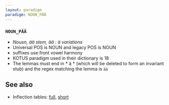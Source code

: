 ```yaml
---
layout: paradigm
paradigm: NOUN_PÄÄ
---
```

### ` NOUN_PÄÄ `

* _Nousn, ää stem, ää : ä variations_
* Universal POS is NOUN and legacy POS is NOUN
* suffixes use front vowel harmony
* KOTUS paradigm used in their dictionary is 18
* The lemmas must end in * ä * (which will be deleted to form an invariant stub) and the regex matching the lemma is ` ää `

## See also

* Inflection tables: [full](gen/P/pää.html), [short](gen/P/pää_wikt.html)

